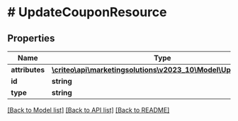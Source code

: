 # # UpdateCouponResource

## Properties

Name | Type | Description | Notes
------------ | ------------- | ------------- | -------------
**attributes** | [**\criteo\api\marketingsolutions\v2023_10\Model\UpdateCoupon**](UpdateCoupon.md) |  | [optional]
**id** | **string** |  | [optional]
**type** | **string** |  | [optional]

[[Back to Model list]](../../README.md#models) [[Back to API list]](../../README.md#endpoints) [[Back to README]](../../README.md)
